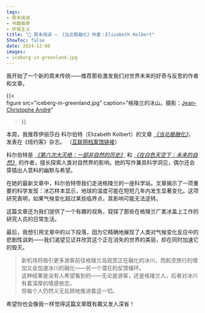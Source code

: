 ```yaml
---
tags:
- 周末阅读  
- 书籍推荐  
- 环保主义  
title: "📰 周末阅读 — 《当北极融化》作者：Elizabeth Kolbert"  
ShowToc: false
date: 2024-12-08
images:
- iceberg-in-greenland.jpg
---
```


我开始了一个新的周末传统——推荐那些激发我们对世界未来的好奇与反思的作者和文章。

{{<  
    figure src="iceberg-in-greenland.jpg" 
    caption="格陵兰的冰山。摄影：[Jean-Christophe André](https://www.pexels.com/photo/iceberg-2574997/)"  
>}}

本周，我推荐伊丽莎白·科尔伯特（Elizabeth Kolbert）的文章 *[《当北极融化》](https://www.newyorker.com/magazine/2024/10/14/when-the-arctic-melts)*，发表在《纽约客》杂志。
（[互联网档案馆链接](https://web.archive.org/web/20241125010508/https://www.newyorker.com/magazine/2024/10/14/when-the-arctic-melts)）

科尔伯特是 *[《第六次大灭绝：一部非自然的历史》](https://www.goodreads.com/book/show/17910054-the-sixth-extinction)* 和 *[《在白色天空下：未来的自然》](https://www.goodreads.com/book/show/54085081-under-a-white-sky)* 的作者，擅长探索人类对自然界的影响。她的写作兼具科学洞见，偶尔还会穿插出人意料的幽默与希望。

在她的最新文章中，科尔伯特带我们走进格陵兰的一座科学站。文章揭示了一项重要的科学发现：冰芯样本显示，地球的温度可能在短短几年内发生显著变化。这项研究表明，如果气候变化超过某些临界点，其影响可能无法逆转。

这篇文章还为我们提供了一个有趣的视角，窥探了那些在格陵兰广袤冰盖上工作的研究人员的日常生活。

最后，我想引用文章中的以下段落，因为它精确地展现了人类对气候变化反应中的悲剧性讽刺——我们渴望见证并欣赏这个正在消失的世界的美丽，却在同时加速它的毁灭。

> 新机场将吸引更多游客前往格陵兰岛观赏正在融化的冰川，而航空旅行的增加又会加速冰川的融化——另一个潜在的反馈循环。  
> 这种结果是没有人希望看到的——无论是游客，还是格陵兰人，后者对冰川有着深厚的情感依恋。  
> 但每个人仍然义无反顾地推进着这一切。

希望你也会像我一样觉得这篇文章既有趣又发人深省！
